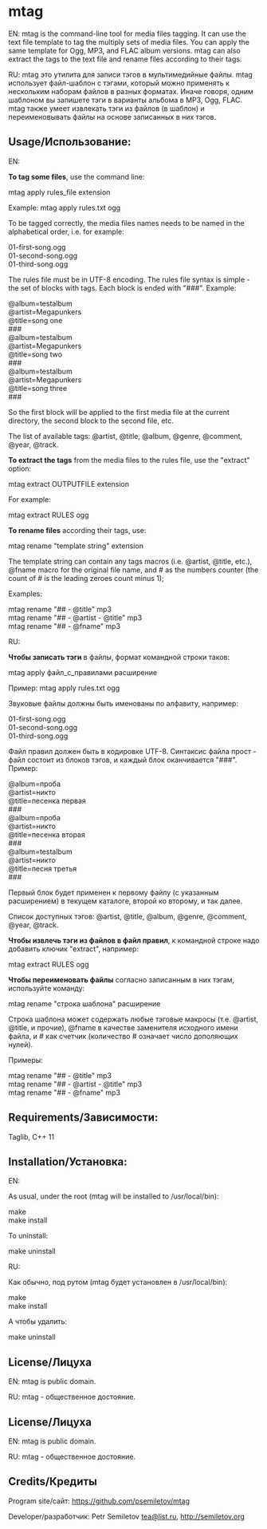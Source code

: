 # mtag

EN: mtag is the command-line tool for media files tagging. It can use the text file template to tag the multiply sets of media files. You can apply the same template for Ogg, MP3, and FLAC album versions. mtag can also extract the tags to the text file and rename files according to their tags.


RU: mtag это утилита для записи тэгов в мультимедийные файлы. mtag использует файл-шаблон с тэгами, который можно применять к нескольким наборам файлов в разных форматах. Иначе говоря, одним шаблоном вы запишете тэги в варианты альбома в MP3, Ogg, FLAC. mtag также умеет извлекать тэги из файлов (в шаблон) и переименовывать файлы на основе записанных в них тэгов.

Usage/Использование:
------------

EN:

**To tag some files**, use the command line:

mtag apply rules_file extension

Example: mtag apply rules.txt ogg

To be tagged correctly, the media files names needs to be named in the alphabetical order, i.e. for example:

01-first-song.ogg  
01-second-song.ogg  
01-third-song.ogg  

The rules file must be in UTF-8 encoding. The rules file syntax is simple - the set of blocks with tags. Each block is ended with "\#\#\#". Example:

@album=testalbum  
@artist=Megapunkers  
@title=song one  
\#\#\#  
@album=testalbum  
@artist=Megapunkers  
@title=song two  
\#\#\#  
@album=testalbum  
@artist=Megapunkers  
@title=song three  
\#\#\#

So the first block will be applied to the first media file at the current directory, the second block to the second file, etc. 

The list of available tags: @artist, @title, @album, @genre, @comment, @year, @track.

**To extract the tags** from the media files to the rules file, use the "extract" option:

mtag extract OUTPUTFILE extension

For example:

mtag extract RULES ogg 

**To rename files** according their tags, use:

mtag rename "template string" extension

The template string can contain any tags macros (i.e. @artist, @title, etc.), @fname macro for the original file name, and \# as the numbers counter (the count of \# is the leading zeroes count minus 1);

Examples:

mtag rename "\#\# - @title" mp3  
mtag rename "\#\# - @artist - @title" mp3  
mtag rename "\#\# - @fname" mp3  


RU:

**Чтобы записать тэги** в файлы, формат командной строки таков:

mtag apply файл_с_правилами расширение

Пример: mtag apply rules.txt ogg

Звуковые файлы должны быть именованы по алфавиту, например:

01-first-song.ogg  
01-second-song.ogg  
01-third-song.ogg

Файл правил должен быть в кодировке UTF-8. Синтаксис файла прост - файл состоит из блоков тэгов, и каждый блок оканчивается "\#\#\#". Пример:

@album=проба  
@artist=никто  
@title=песенка первая  
\#\#\#  
@album=проба  
@artist=никто  
@title=песенка вторая  
\#\#\#  
@album=testalbum  
@artist=никто  
@title=песня третья  
\#\#\#

Первый блок будет применен к первому файлу (с указанным расширением) в текущем каталоге, второй ко второму, и так далее.

Список доступных тэгов: @artist, @title, @album, @genre, @comment, @year, @track.

**Чтобы извлечь тэги из файлов в файл правил**, к командной строке надо добавить ключик "extract", например:

mtag extract RULES ogg 

**Чтобы переименовать файлы** согласно записанным в них тэгам, используйте команду:

mtag rename "строка шаблона" расширение

Строка шаблона может содержать любые тэговые макросы (т.е. @artist, @title, и прочие), @fname в качестве заменителя исходного имени файла, и \# как счетчик (количество \# означает число дополяющих нулей).

Примеры:

mtag rename "\#\# - @title" mp3   
mtag rename "\#\# - @artist - @title" mp3  
mtag rename "\#\# - @fname" mp3  


Requirements/Зависимости:
------------

Taglib, C++ 11


Installation/Установка:
------------

EN:

As usual, under the root (mtag will be installed to /usr/local/bin):

make  
make install

To uninstall:

make uninstall


RU:

Как обычно, под рутом (mtag будет установлен в /usr/local/bin):

make  
make install

А чтобы удалить:

make uninstall


License/Лицуха
-----------

EN: mtag is public domain.

RU: mtag - общественное достояние.


License/Лицуха
-----------

EN: mtag is public domain.

RU: mtag - общественное достояние.


Credits/Кредиты
------------

Program site/сайт: https://github.com/psemiletov/mtag

Developer/разработчик:
Petr Semiletov <tea@list.ru>, http://semiletov.org
